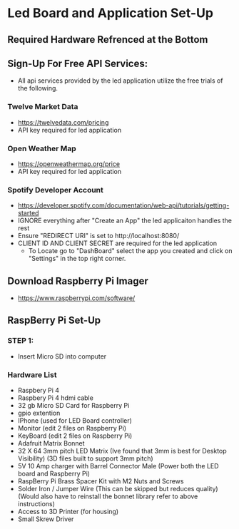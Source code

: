 # Led Board and Application Set-Up

## Required Hardware Refrenced at the Bottom

## Sign-Up For Free API Services:
- All api services provided by the led application utilize the free trials of the following. 
### Twelve Market Data
- https://twelvedata.com/pricing
- API key required for led application 
### Open Weather Map
- https://openweathermap.org/price
- API key required for led application
### Spotify Developer Account
- https://developer.spotify.com/documentation/web-api/tutorials/getting-started
- IGNORE everything after "Create an App" the led applicaiton handles the rest
- Ensure "REDIRECT URI" is set to http://localhost:8080/
- CLIENT ID AND CLIENT SECRET are required for the led application
    - To Locate go to "DashBoard" select the app you created and click on "Settings" in the top right corner.

## Download Raspberry Pi Imager
- https://www.raspberrypi.com/software/

## RaspBerry Pi Set-Up
### STEP 1:
- Insert Micro SD into computer





### Hardware List
- Raspbery Pi 4
- Raspbery Pi 4 hdmi cable
- 32 gb Micro SD Card for Raspberry Pi
- gpio extention
- IPhone (used for LED Board controller)
- Monitor (edit 2 files on Raspberry Pi)
- KeyBoard (edit 2 files on Raspberry Pi)
- Adafruit Matrix Bonnet
- 32 X 64 3mm pitch LED Matrix (Ive found that 3mm is best for Desktop Visibility) (3D files built to support 3mm pitch)
- 5V 10 Amp charger with Barrel Connector Male (Power both the LED board and Raspberry Pi)
- RaspBerry Pi Brass Spacer Kit with M2 Nuts and Screws
- Solder Iron / Jumper Wire (This can be skipped but reduces quality) (Would also have to reinstall the bonnet library refer to above instructions)
- Access to 3D Printer (for housing)
- Small Skrew Driver
